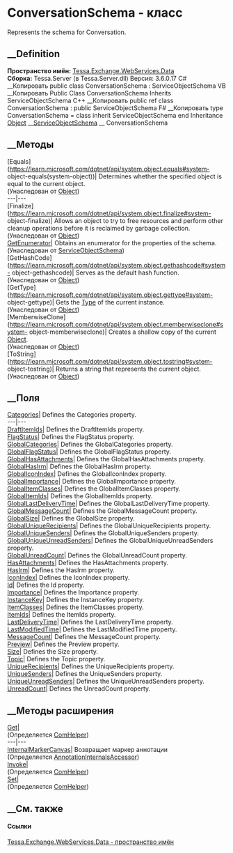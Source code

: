 # ConversationSchema - класс
Represents the schema for Conversation.
## __Definition
 **Пространство имён:**
[Tessa.Exchange.WebServices.Data](N_Tessa_Exchange_WebServices_Data.htm)  
 **Сборка:** Tessa.Server (в Tessa.Server.dll) Версия: 3.6.0.17
C# __Копировать
     public class ConversationSchema : ServiceObjectSchema
VB __Копировать
     Public Class ConversationSchema
    	Inherits ServiceObjectSchema
C++ __Копировать
     public ref class ConversationSchema : public ServiceObjectSchema
F# __Копировать
     type ConversationSchema = 
        class
            inherit ServiceObjectSchema
        end
Inheritance
    [Object](https://learn.microsoft.com/dotnet/api/system.object) __[ServiceObjectSchema](T_Tessa_Exchange_WebServices_Data_ServiceObjectSchema.htm) __ ConversationSchema
##  __Методы
[Equals](https://learn.microsoft.com/dotnet/api/system.object.equals#system-
object-equals\(system-object\))| Determines whether the specified object is
equal to the current object.  
(Унаследован от
[Object](https://learn.microsoft.com/dotnet/api/system.object))  
---|---  
[Finalize](https://learn.microsoft.com/dotnet/api/system.object.finalize#system-
object-finalize)| Allows an object to try to free resources and perform other
cleanup operations before it is reclaimed by garbage collection.  
(Унаследован от
[Object](https://learn.microsoft.com/dotnet/api/system.object))  
[GetEnumerator](M_Tessa_Exchange_WebServices_Data_ServiceObjectSchema_GetEnumerator.htm)|
Obtains an enumerator for the properties of the schema.  
(Унаследован от
[ServiceObjectSchema](T_Tessa_Exchange_WebServices_Data_ServiceObjectSchema.htm))  
[GetHashCode](https://learn.microsoft.com/dotnet/api/system.object.gethashcode#system-
object-gethashcode)| Serves as the default hash function.  
(Унаследован от
[Object](https://learn.microsoft.com/dotnet/api/system.object))  
[GetType](https://learn.microsoft.com/dotnet/api/system.object.gettype#system-
object-gettype)| Gets the
[Type](https://learn.microsoft.com/dotnet/api/system.type) of the current
instance.  
(Унаследован от
[Object](https://learn.microsoft.com/dotnet/api/system.object))  
[MemberwiseClone](https://learn.microsoft.com/dotnet/api/system.object.memberwiseclone#system-
object-memberwiseclone)| Creates a shallow copy of the current
[Object](https://learn.microsoft.com/dotnet/api/system.object).  
(Унаследован от
[Object](https://learn.microsoft.com/dotnet/api/system.object))  
[ToString](https://learn.microsoft.com/dotnet/api/system.object.tostring#system-
object-tostring)| Returns a string that represents the current object.  
(Унаследован от
[Object](https://learn.microsoft.com/dotnet/api/system.object))  
##  __Поля
[Categories](F_Tessa_Exchange_WebServices_Data_ConversationSchema_Categories.htm)|
Defines the Categories property.  
---|---  
[DraftItemIds](F_Tessa_Exchange_WebServices_Data_ConversationSchema_DraftItemIds.htm)|
Defines the DraftItemIds property.  
[FlagStatus](F_Tessa_Exchange_WebServices_Data_ConversationSchema_FlagStatus.htm)|
Defines the FlagStatus property.  
[GlobalCategories](F_Tessa_Exchange_WebServices_Data_ConversationSchema_GlobalCategories.htm)|
Defines the GlobalCategories property.  
[GlobalFlagStatus](F_Tessa_Exchange_WebServices_Data_ConversationSchema_GlobalFlagStatus.htm)|
Defines the GlobalFlagStatus property.  
[GlobalHasAttachments](F_Tessa_Exchange_WebServices_Data_ConversationSchema_GlobalHasAttachments.htm)|
Defines the GlobalHasAttachments property.  
[GlobalHasIrm](F_Tessa_Exchange_WebServices_Data_ConversationSchema_GlobalHasIrm.htm)|
Defines the GlobalHasIrm property.  
[GlobalIconIndex](F_Tessa_Exchange_WebServices_Data_ConversationSchema_GlobalIconIndex.htm)|
Defines the GlobalIconIndex property.  
[GlobalImportance](F_Tessa_Exchange_WebServices_Data_ConversationSchema_GlobalImportance.htm)|
Defines the GlobalImportance property.  
[GlobalItemClasses](F_Tessa_Exchange_WebServices_Data_ConversationSchema_GlobalItemClasses.htm)|
Defines the GlobalItemClasses property.  
[GlobalItemIds](F_Tessa_Exchange_WebServices_Data_ConversationSchema_GlobalItemIds.htm)|
Defines the GlobalItemIds property.  
[GlobalLastDeliveryTime](F_Tessa_Exchange_WebServices_Data_ConversationSchema_GlobalLastDeliveryTime.htm)|
Defines the GlobalLastDeliveryTime property.  
[GlobalMessageCount](F_Tessa_Exchange_WebServices_Data_ConversationSchema_GlobalMessageCount.htm)|
Defines the GlobalMessageCount property.  
[GlobalSize](F_Tessa_Exchange_WebServices_Data_ConversationSchema_GlobalSize.htm)|
Defines the GlobalSize property.  
[GlobalUniqueRecipients](F_Tessa_Exchange_WebServices_Data_ConversationSchema_GlobalUniqueRecipients.htm)|
Defines the GlobalUniqueRecipients property.  
[GlobalUniqueSenders](F_Tessa_Exchange_WebServices_Data_ConversationSchema_GlobalUniqueSenders.htm)|
Defines the GlobalUniqueSenders property.  
[GlobalUniqueUnreadSenders](F_Tessa_Exchange_WebServices_Data_ConversationSchema_GlobalUniqueUnreadSenders.htm)|
Defines the GlobalUniqueUnreadSenders property.  
[GlobalUnreadCount](F_Tessa_Exchange_WebServices_Data_ConversationSchema_GlobalUnreadCount.htm)|
Defines the GlobalUnreadCount property.  
[HasAttachments](F_Tessa_Exchange_WebServices_Data_ConversationSchema_HasAttachments.htm)|
Defines the HasAttachments property.  
[HasIrm](F_Tessa_Exchange_WebServices_Data_ConversationSchema_HasIrm.htm)|
Defines the HasIrm property.  
[IconIndex](F_Tessa_Exchange_WebServices_Data_ConversationSchema_IconIndex.htm)|
Defines the IconIndex property.  
[Id](F_Tessa_Exchange_WebServices_Data_ConversationSchema_Id.htm)|  Defines
the Id property.  
[Importance](F_Tessa_Exchange_WebServices_Data_ConversationSchema_Importance.htm)|
Defines the Importance property.  
[InstanceKey](F_Tessa_Exchange_WebServices_Data_ConversationSchema_InstanceKey.htm)|
Defines the InstanceKey property.  
[ItemClasses](F_Tessa_Exchange_WebServices_Data_ConversationSchema_ItemClasses.htm)|
Defines the ItemClasses property.  
[ItemIds](F_Tessa_Exchange_WebServices_Data_ConversationSchema_ItemIds.htm)|
Defines the ItemIds property.  
[LastDeliveryTime](F_Tessa_Exchange_WebServices_Data_ConversationSchema_LastDeliveryTime.htm)|
Defines the LastDeliveryTime property.  
[LastModifiedTime](F_Tessa_Exchange_WebServices_Data_ConversationSchema_LastModifiedTime.htm)|
Defines the LastModifiedTime property.  
[MessageCount](F_Tessa_Exchange_WebServices_Data_ConversationSchema_MessageCount.htm)|
Defines the MessageCount property.  
[Preview](F_Tessa_Exchange_WebServices_Data_ConversationSchema_Preview.htm)|
Defines the Preview property.  
[Size](F_Tessa_Exchange_WebServices_Data_ConversationSchema_Size.htm)|
Defines the Size property.  
[Topic](F_Tessa_Exchange_WebServices_Data_ConversationSchema_Topic.htm)|
Defines the Topic property.  
[UniqueRecipients](F_Tessa_Exchange_WebServices_Data_ConversationSchema_UniqueRecipients.htm)|
Defines the UniqueRecipients property.  
[UniqueSenders](F_Tessa_Exchange_WebServices_Data_ConversationSchema_UniqueSenders.htm)|
Defines the UniqueSenders property.  
[UniqueUnreadSenders](F_Tessa_Exchange_WebServices_Data_ConversationSchema_UniqueUnreadSenders.htm)|
Defines the UniqueUnreadSenders property.  
[UnreadCount](F_Tessa_Exchange_WebServices_Data_ConversationSchema_UnreadCount.htm)|
Defines the UnreadCount property.  
## __Методы расширения
[Get](M_Tessa_Extensions_Default_Client_EDS_ComHelper_Get.htm)|  
(Определяется
[ComHelper](T_Tessa_Extensions_Default_Client_EDS_ComHelper.htm))  
---|---  
[InternalMarkerCanvas](M_Tessa_UI_Views_Charting_Annotations_AnnotationInternalsAccessor_InternalMarkerCanvas.htm)|
Возвращает маркер аннотации  
(Определяется
[AnnotationInternalsAccessor](T_Tessa_UI_Views_Charting_Annotations_AnnotationInternalsAccessor.htm))  
[Invoke](M_Tessa_Extensions_Default_Client_EDS_ComHelper_Invoke.htm)|  
(Определяется
[ComHelper](T_Tessa_Extensions_Default_Client_EDS_ComHelper.htm))  
[Set](M_Tessa_Extensions_Default_Client_EDS_ComHelper_Set.htm)|  
(Определяется
[ComHelper](T_Tessa_Extensions_Default_Client_EDS_ComHelper.htm))  
##  __См. также
#### Ссылки
[Tessa.Exchange.WebServices.Data - пространство
имён](N_Tessa_Exchange_WebServices_Data.htm)
